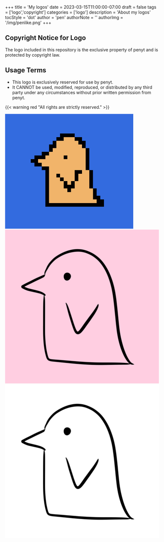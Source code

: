 +++
title = 'My logos'
date = 2023-03-15T11:00:00-07:00
draft = false
tags = ['logo','copyright']
categories = ['logo']
description = 'About my logos'
tocStyle = 'dot'
author = 'pen'
authorNote = ''
authorImg = '/img/penlike.png'
+++


## Copyright Notice for Logo
The logo included in this repository is the exclusive property of penyt and is protected by copyright law.

## Usage Terms
- This logo is exclusively reserved for use by penyt.
- It CANNOT be used, modified, reproduced, or distributed by any third party under any circumstances without prior written permission from penyt.

{{< warning red "All rights are strictly reserved." >}}

![penlike](penlike.png)  
![pengit](pengit.png)  
![penwhite](penwhite.png)  
